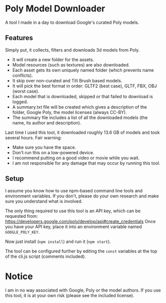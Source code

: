 # Poly Model Downloader
A tool I made in a day to download Google's curated Poly models.

## Features
Simply put, it collects, filters and downloads 3d models from Poly.

- It will create a new folder for the assets.
- Model resources (such as textures) are also downloaded.
- Each asset gets its own uniquely named folder (which prevents name conflicts).
- It skip over non-curated and Tilt Brush based models.
- It will pick the best format in order: GLTF2 (best case), GLTF, FBX, OBJ (worst case).
- Each model that is downloaded, skipped or that failed to download is logged.
- A summary.txt file will be created which gives a description of the folder, Google Poly, the model licenses (always CC-BY).
- The summary file includes a list of all the downloaded models (the name, its author and description).

Last time I used this tool, it downloaded roughly 13.6 GB of models and took several hours. Fair warning:

- Make sure you have the space.
- Don't run this on a low-powered device.
- I recommend putting on a good video or movie while you wait.
- I am not responsible for any damage that may occur by running this tool.

## Setup
I assume you know how to use npm-based command line tools and environment variables. If you don't, please do your own research and make sure you understand what is involved.

The only thing required to use this tool is an API key, which can be requested from: https://developers.google.com/poly/develop/api#create_credentials
Once you have your API key, place it into an environment variable named `GOOGLE_POLY_KEY`.

Now just install (`npm install`) and run it (`npm start`).

The tool can be configured further by editing the `const` variables at the top of the cli.js script (comments included).

# Notice

I am in no way associated with Google, Poly or the model authors. If you use this tool, it is at your own risk (please see the included license).
